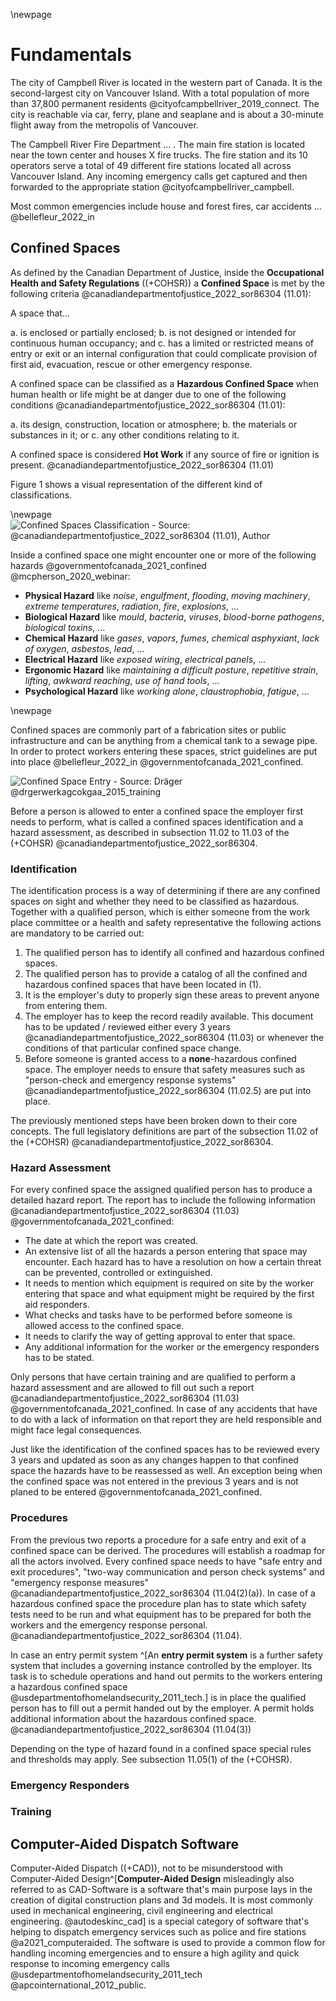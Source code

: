 <!-- Goal: 700 Words -->
\newpage
# Fundamentals
<!-- The CRFD explained -->
  <!-- Where are they located? -->
The city of Campbell River is located in the western part of Canada. It is the second-largest city on Vancouver Island. With a total population of more than 37,800 permanent residents @cityofcampbellriver_2019_connect.
The city is reachable via car, ferry, plane and seaplane and is about a 30-minute flight away from the metropolis of Vancouver.

The Campbell River Fire Department ... . <!-- TODO: Finish sentence -->
The main fire station is located near the town center and houses X fire trucks. The fire station and its 10 operators serve a total of 49 different fire stations located all across Vancouver Island. Any incoming emergency calls get captured and then forwarded to the appropriate station @cityofcampbellriver_campbell.

<!-- TODO: Ask Kelly what are the most common emergencies they need to respond to -->
Most common emergencies include house and forest fires, car accidents ... @bellefleur_2022_in

  <!-- What do they do? -->
  <!-- Where lay the operational differences between firebrigades here in Germany and Canada? -->

<!-- What is a confined space?  -->
## Confined Spaces
<!-- How does the legislation for cs in Canada look like? -->
<!-- TODO: Declutter, does not look good for opener -->
As defined by the Canadian Department of Justice, inside the **Occupational Health and Safety Regulations** ((+COHSR)) a **Confined Space** is met by the following criteria @canadiandepartmentofjustice_2022_sor86304 (11.01):

A space that...

a. is enclosed or partially enclosed;
b. is not designed or intended for continuous human
occupancy; and
c. has a limited or restricted means of entry or exit or
an internal configuration that could complicate provision of first aid, evacuation, rescue or other emergency
response.

<!-- What classification of cs are there? -->
A confined space can be classified as a **Hazardous Confined Space** when human health or life might be at danger due to one of the following conditions @canadiandepartmentofjustice_2022_sor86304 (11.01):

a. its design, construction, location or atmosphere;
b. the materials or substances in it; or
c. any other conditions relating to it.

A confined space is considered **Hot Work** if any source of fire or ignition is present. @canadiandepartmentofjustice_2022_sor86304 (11.01)

Figure 1 shows a visual representation of the different kind of classifications.

\newpage
![Confined Spaces Classification - Source: @canadiandepartmentofjustice_2022_sor86304 (11.01), Author](images/cs-classification.png)

Inside a confined space one might encounter one or more of the following hazards @governmentofcanada_2021_confined @mcpherson_2020_webinar:

- **Physical Hazard**
  like 
  *noise*, *engulfment*, *flooding*, *moving machinery*, *extreme temperatures*, *radiation*, *fire*, *explosions*, ...
- **Biological Hazard**
  like
  *mould*, *bacteria*, *viruses*, *blood-borne pathogens*, *biological toxins*, ...
- **Chemical Hazard**
  like
  *gases*, *vapors*, *fumes*, *chemical asphyxiant*, *lack of oxygen*, *asbestos*, *lead*, ...
- **Electrical Hazard**
  like
  *exposed wiring*, *electrical panels*, ...
- **Ergonomic Hazard**
  like
  *maintaining a difficult posture*, *repetitive strain*, *lifting*, *awkward reaching*, *use of hand tools*, ...
- **Psychological Hazard**
  like
  *working alone*, *claustrophobia*, *fatigue*, ...

\newpage
<!-- TODO: List more exampled brought up in @governmentofcanada_2021_confined -->
Confined spaces are commonly part of a fabrication sites or public infrastructure and can be anything from a chemical tank to a sewage pipe. In order to protect workers entering these spaces, strict guidelines are put into place @bellefleur_2022_in @governmentofcanada_2021_confined.

![Confined Space Entry - Source: Dräger @drgerwerkagcokgaa_2015_training](images/draeger-confined-space.jpg)

<!-- TODO: Rewrite -->
Before a person is allowed to enter a confined space the employer first needs to perform, what is called a confined spaces identification and a hazard assessment, as described in subsection 11.02 to 11.03 of the (+COHSR) @canadiandepartmentofjustice_2022_sor86304.

<!-- Does there need to be an emergency responder on sight? -->

### Identification

The identification process is a way of determining if there are any confined spaces on sight and whether they need to be classified as hazardous. Together with a qualified person, which is either someone from the work place committee or a health and safety representative the following actions are mandatory to be carried out:

1. The qualified person has to identify all confined and hazardous confined spaces.
2. The qualified person has to provide a catalog of all the confined and hazardous confined spaces that have been located in (1).
3. It is the employer's duty to properly sign these areas to prevent anyone from entering them.
4. The employer has to keep the record readily available. This document has to be updated / reviewed either every 3 years @canadiandepartmentofjustice_2022_sor86304 (11.03) or whenever the conditions of that particular confined space change.
5. Before someone is granted access to a **none**-hazardous confined space. The employer needs to ensure that safety measures such as "person-check and emergency response systems" @canadiandepartmentofjustice_2022_sor86304 (11.02.5) are put into place.

The previously mentioned steps have been broken down to their core concepts. The full legislatory definitions are part of the subsection 11.02 of the (+COHSR) @canadiandepartmentofjustice_2022_sor86304.

<!-- NOTE: A person is never allowed to enter a confined space on their own. They always need someone that  -->

### Hazard Assessment

For every confined space the assigned qualified person has to produce a detailed hazard report. The report has to include the following information @canadiandepartmentofjustice_2022_sor86304 (11.03) @governmentofcanada_2021_confined:

<!-- TODO: Reorder list -->
- The date at which the report was created.
- An extensive list of all the hazards a person entering that space may encounter. Each hazard has to have a resolution on how a certain threat can be prevented, controlled or extinguished.
- It needs to mention which equipment is required on site by the worker entering that space and what equipment might be required by the first aid responders.
- What checks and tasks have to be performed before someone is allowed access to the confined space.
- It needs to clarify the way of getting approval to enter that space.
- Any additional information for the worker or the emergency responders has to be stated.

<!-- TODO:  (2)(f) any situation in which an entry permit system is required. -->
<!-- TODO: What is an Entry Permit System? @governmentofcanada_2021_confined -->

Only persons that have certain training and are qualified to perform a hazard assessment and are allowed to fill out such a report @canadiandepartmentofjustice_2022_sor86304 (11.03) @governmentofcanada_2021_confined. In case of any accidents that have to do with a lack of information on that report they are held responsible and might face legal consequences. 
<!-- TODO: Find ressource legal consequences -->

<!-- TODO: Reread -->
Just like the identification of the confined spaces has to be reviewed every 3 years and updated as soon as any changes happen to that confined space the hazards have to be reassessed as well. An exception being when the confined space was not entered in the previous 3 years and is not planed to be entered @governmentofcanada_2021_confined. 

### Procedures

From the previous two reports a procedure for a safe entry and exit of a confined space can be derived. The procedures will establish a roadmap for all the actors involved. Every confined space needs to have "safe entry and exit procedures", "two-way communication and person check systems" and "emergency response measures" @canadiandepartmentofjustice_2022_sor86304 (11.04(2)(a)). <!-- TODO: Not entirely sure! --> In case of a hazardous confined space the procedure plan has to state which safety tests need to be run and what equipment has to be prepared for both the workers and the emergency response personal. @canadiandepartmentofjustice_2022_sor86304 (11.04).

In case an entry permit system ^[An **entry permit system** is a further safety system that includes a governing instance controlled by the employer. Its task is to schedule operations and hand out permits to the workers entering a hazardous confined space @usdepartmentofhomelandsecurity_2011_tech.] is in place the qualified person has to fill out a permit handed out by the employer. <!-- TODO: Rewrite --> A permit holds additional information about the hazardous confined space.  @canadiandepartmentofjustice_2022_sor86304 (11.04(3))

Depending on the type of hazard found in a confined space special rules and thresholds may apply. See subsection 11.05(1) of the (+COHSR).

<!-- TODO: Example @usdeperatmentoflabor_2018_confined -->

<!-- How does the flow of entering a confined space look like? Flow-Chart -->
<!-- What happens in case of an emegrency? -->
<!-- What equipment is needed to perform an operation inside a confined space? -->



### Emergency Responders
<!-- What is the obligation of an emegency responder? -->
<!-- What do operators of the CRFD need to know about a confined space operation? -->

### Training

<!-- NOTE: The CRFD acts as an emergency responder. As such it is obligated to have personal on hand when s -->

<!-- Related Software -->
## Computer-Aided Dispatch Software

Computer-Aided Dispatch ((+CAD)), not to be misunderstood with Computer-Aided Design^[**Computer-Aided Design** misleadingly also referred to as CAD-Software is a software that's main purpose lays in the creation of digital construction plans and 3d models. It is most commonly used in mechanical engineering, civil engineering and electrical engineering. @autodeskinc_cad] is a special category of software that's helping to dispatch emergency services such as police and fire stations @a2021_computeraided. The software is used to provide a common flow for handling incoming emergencies and to ensure a high agility and quick response to incoming emergency calls @usdepartmentofhomelandsecurity_2011_tech @apcointernational_2012_public.

  <!-- What disptach softwares are out there? -->
  <!-- What have they been using so far? -->
  <!-- How do these softwares operate? -->
